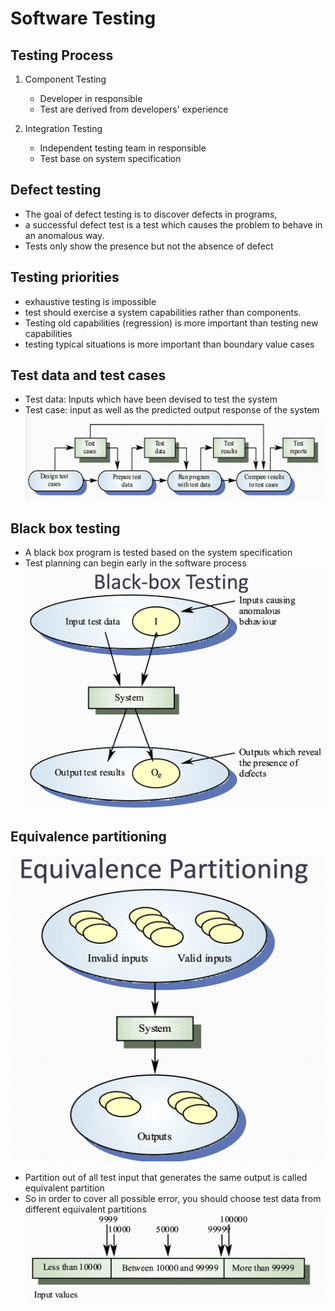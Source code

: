 # Software Testing

## Testing Process
1. Component Testing
   - Developer in responsible
   - Test are derived from developers' experience

2. Integration Testing
   - Independent testing team in responsible
   - Test base on system specification

## Defect testing
- The goal of defect testing is to discover defects in programs, 
- a successful defect test is a test which causes the problem to behave in an anomalous way. 
- Tests only show the presence but not the absence of defect

## Testing priorities
- exhaustive testing is impossible
- test should exercise a system capabilities rather than components.
- Testing old capabilities (regression) is more important than testing new capabilities
- testing typical situations is more important than  boundary value cases

## Test data and test cases
- Test data: Inputs which have been devised to test the system
- Test case: input as well as the predicted output response of the system
![alt text](resources/image9.png)

## Black box testing
- A black box program is tested based on the system specification
- Test planning can begin early in the software process
![alt text](resources/image11.png)

## Equivalence partitioning
![alt text](resources/image10.png)
- Partition out of all test input that generates the same output is called equivalent partition
- So in order to cover all possible error, you should choose test data from different equivalent partitions
![alt text](resources/image12.png)